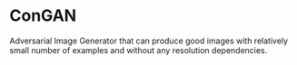 # ConGAN
Adversarial Image Generator that can produce good images with relatively small number of examples and without any resolution dependencies.
